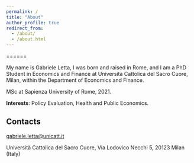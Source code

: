 ```yaml
---
permalink: /
title: "About"
author_profile: true
redirect_from: 
  - /about/
  - /about.html
---
```

======


My name is Gabriele Letta, I was born and raised in Rome, and I am a PhD Student in Economics and Finance at Università Cattolica del Sacro Cuore, Milan, within the Department of Economics and Finance. 

MSc at Sapienza University of Rome, 2021.

**Interests**: Policy Evaluation, Health and Public Economics.


Contacts
------
[gabriele.letta@unicatt.it](mailto:gabriele.letta@unicatt.it)

Università Cattolica del Sacro Cuore, Via Lodovico Necchi 5, 20123 Milan (Italy)
